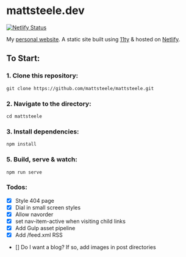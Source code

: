 # mattsteele.dev

[![Netlify Status](https://api.netlify.com/api/v1/badges/21825428-ad07-4f65-b2a0-fd72783f8747/deploy-status)](https://app.netlify.com/sites/peaceful-albattani-1d96dc/deploys)

My [personal website](https://mattsteele.dev). A static site built using [11ty](https://github.com/11ty/eleventy) &amp; hosted on [Netlify](https://netlify.com/).


## To Start:

### 1. Clone this repository:

```
git clone https://github.com/mattsteele/mattsteele.git
```


### 2. Navigate to the directory:

```
cd mattsteele
```

### 3. Install dependencies:

```
npm install
```

### 5. Build, serve & watch:

```
npm run serve
```

### Todos:
- [x] Style 404 page
- [x] Dial in small screen styles
- [x] Allow navorder
- [x] set nav-item-active when visiting child links
- [x] Add Gulp asset pipeline
- [x] Add /feed.xml RSS
- [] Do I want a blog? If so, add images in post directories
